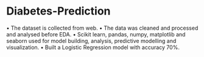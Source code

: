 # Diabetes-Prediction


• The dataset is collected from web.
• The data was cleaned and processed and analysed before EDA.
• Scikit learn, pandas, numpy, matplotlib and seaborn used for model building, 
  analysis, predictive modelling and visualization.
• Built a Logistic Regression model with accuracy 70%.
